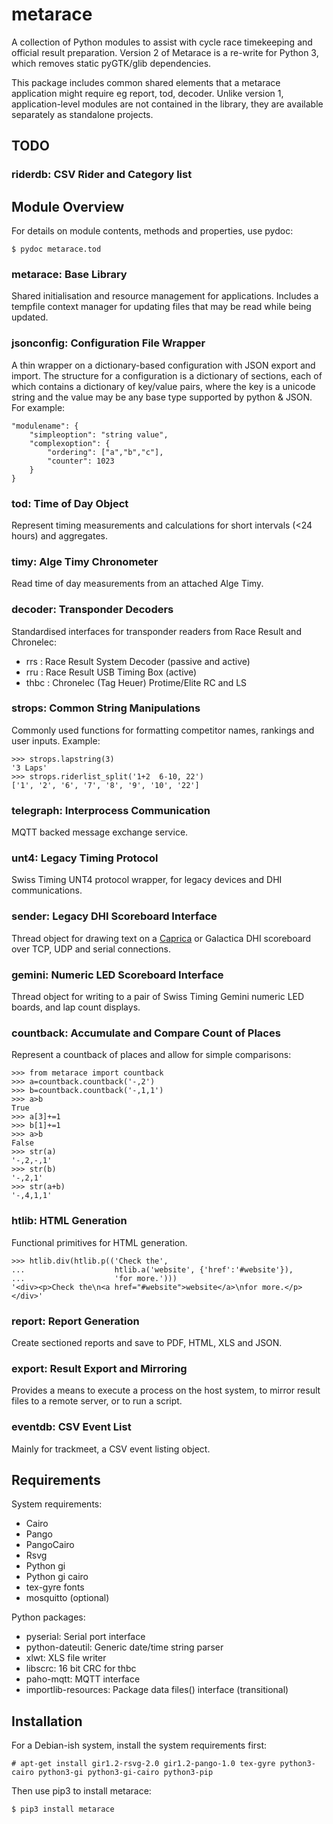 # metarace

A collection of Python modules to assist with cycle race timekeeping
and official result preparation. Version 2 of Metarace is a
re-write for Python 3, which removes static pyGTK/glib dependencies.

This package includes common shared elements that a metarace
application might require eg report, tod, decoder.
Unlike version 1, application-level modules are not contained in
the library, they are available separately as standalone projects.

## TODO

### riderdb: CSV Rider and Category list


## Module Overview

For details on module contents, methods and properties, use
pydoc:

	$ pydoc metarace.tod

### metarace: Base Library

Shared initialisation and resource management for applications.
Includes a tempfile context manager for updating files that
may be read while being updated.


### jsonconfig: Configuration File Wrapper

A thin wrapper on a dictionary-based configuration
with JSON export and import. The structure for a configuration
is a dictionary of sections, each of which contains a dictionary
of key/value pairs, where the key is a unicode string and the
value may be any base type supported by python & JSON. For example:

	"modulename": {
		"simpleoption": "string value",
		"complexoption": {
			"ordering": ["a","b","c"],
			"counter": 1023
		}
	}


### tod: Time of Day Object

Represent timing measurements and calculations for short intervals 
(<24 hours) and aggregates.


### timy: Alge Timy Chronometer

Read time of day measurements from an attached Alge Timy.


### decoder: Transponder Decoders

Standardised interfaces for transponder readers from Race Result
and Chronelec:

   - rrs : Race Result System Decoder (passive and active)
   - rru : Race Result USB Timing Box (active)
   - thbc : Chronelec (Tag Heuer) Protime/Elite RC and LS


### strops: Common String Manipulations

Commonly used functions for formatting competitor names,
rankings and user inputs. Example:

	>>> strops.lapstring(3)
	'3 Laps'
	>>> strops.riderlist_split('1+2  6-10, 22')
	['1', '2', '6', '7', '8', '9', '10', '22']


### telegraph: Interprocess Communication

MQTT backed message exchange service. 


### unt4: Legacy Timing Protocol

Swiss Timing UNT4 protocol wrapper, for legacy devices and DHI
communications.


### sender: Legacy DHI Scoreboard Interface

Thread object for drawing text on a
[Caprica](https://github.com/ndf-zz/caprica)
or Galactica DHI scoreboard over TCP, UDP and serial connections.


### gemini: Numeric LED Scoreboard Interface

Thread object for writing to a pair of Swiss Timing Gemini
numeric LED boards, and lap count displays.


### countback: Accumulate and Compare Count of Places

Represent a countback of places and allow for simple comparisons:

	>>> from metarace import countback
	>>> a=countback.countback('-,2')
	>>> b=countback.countback('-,1,1')
	>>> a>b
	True
	>>> a[3]+=1
	>>> b[1]+=1
	>>> a>b
	False
	>>> str(a)
	'-,2,-,1'
	>>> str(b)
	'-,2,1'
	>>> str(a+b)
	'-,4,1,1'


### htlib: HTML Generation

Functional primitives for HTML generation.

	>>> htlib.div(htlib.p(('Check the',
	...                    htlib.a('website', {'href':'#website'}),
	...                    'for more.')))
	'<div><p>Check the\n<a href="#website">website</a>\nfor more.</p></div>'


### report: Report Generation

Create sectioned reports and save to PDF, HTML, XLS and JSON.


### export: Result Export and Mirroring

Provides a means to execute a process on the host system, to
mirror result files to a remote server, or to run a script.


### eventdb: CSV Event List

Mainly for trackmeet, a CSV event listing object.


## Requirements

System requirements:

   - Cairo
   - Pango
   - PangoCairo
   - Rsvg
   - Python gi
   - Python gi cairo
   - tex-gyre fonts
   - mosquitto (optional)

Python packages:

   - pyserial: Serial port interface
   - python-dateutil: Generic date/time string parser
   - xlwt: XLS file writer
   - libscrc: 16 bit CRC for thbc
   - paho-mqtt: MQTT interface
   - importlib-resources: Package data files() interface (transitional)


## Installation

For a Debian-ish system, install the system requirements first:

	# apt-get install gir1.2-rsvg-2.0 gir1.2-pango-1.0 tex-gyre python3-cairo python3-gi python3-gi-cairo python3-pip

Then use pip3 to install metarace:

	$ pip3 install metarace


